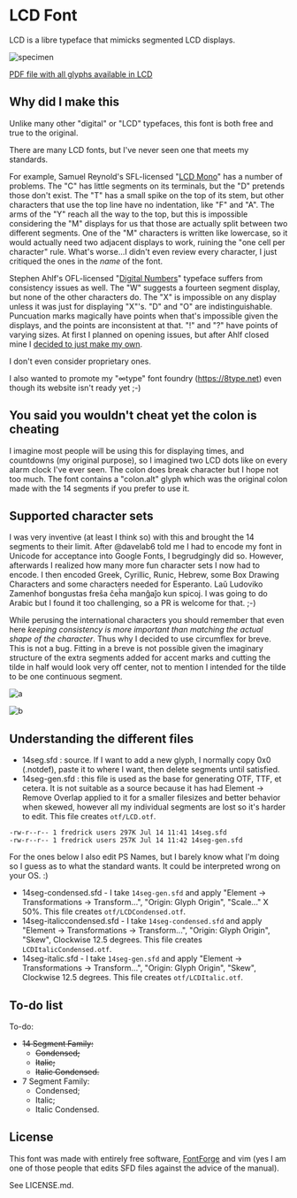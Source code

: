 # LCD Font

LCD is a libre typeface that mimicks segmented LCD displays.

![specimen](https://raw.githubusercontent.com/ctrlcctrlv/lcd-font/master/specimens/specimen.png)

[PDF file with all glyphs available in LCD](https://github.com/ctrlcctrlv/lcd-font/blob/master/specimens/all-glyphs.pdf)

## Why did I make this

Unlike many other "digital" or "LCD" typefaces, this font is both free and true to the original.

There are many LCD fonts, but I've never seen one that meets my standards.

For example, Samuel Reynold's SFL-licensed "[LCD Mono](http://www.dafont.com/lcd-lcd-mono.font)" has a number of problems. The "C" has little segments on its terminals, but the "D" pretends those don't exist. The "T" has a small spike on the top of its stem, but other characters that use the top line have no indentation, like "F" and "A". The arms of the "Y" reach all the way to the top, but this is impossible considering the "M" displays for us that those are actually split between two different segments. One of the "M" characters is written like lowercase, so it would actually need two adjacent displays to work, ruining the "one cell per character" rule. What's worse...I didn't even review every character, I just critiqued the ones in the *name* of the font.

Stephen Ahlf's OFL-licensed "[Digital Numbers](https://github.com/s-a/digital-numbers-font/issues/11)" typeface suffers from consistency issues as well. The "W" suggests a fourteen segment display, but none of the other characters do. The "X" is impossible on any display unless it was just for displaying "X"'s. "D" and "O" are indistinguishable. Puncuation marks magically have points when that's impossible given the displays, and the points are inconsistent at that. "!" and "?" have points of varying sizes. At first I planned on opening issues, but after Ahlf closed mine I [decided to just make my own](https://github.com/s-a/digital-numbers-font/issues/11).

I don't even consider proprietary ones.

I also wanted to promote my "∞type" font foundry (https://8type.net) even though its website isn't ready yet ;-)

## You said you wouldn't cheat yet the colon is cheating

I imagine most people will be using this for displaying times, and countdowns (my original purpose), so I imagined two LCD dots like on every alarm clock I've ever seen. The colon does break character but I hope not too much. The font contains a "colon.alt" glyph which was the original colon made with the 14 segments if you prefer to use it.

## Supported character sets

I was very inventive (at least I think so) with this and brought the 14 segments to their limit. After @davelab6 told me I had to encode my font in Unicode for acceptance into Google Fonts, I begrudgingly did so. However, afterwards I realized how many more fun character sets I now had to encode. I then encoded Greek, Cyrillic, Runic, Hebrew, some Box Drawing Characters and some characters needed for Esperanto. Laŭ Ludoviko Zamenhof bongustas freŝa ĉeĥa manĝaĵo kun spicoj. I was going to do Arabic but I found it too challenging, so a PR is welcome for that. ;-)

While perusing the international characters you should remember that even here *keeping consistency is more important than matching the actual shape of the character*. Thus why I decided to use circumflex for breve. This is not a bug. Fitting in a breve is not possible given the imaginary structure of the extra segments added for accent marks and cutting the tilde in half would look very off center, not to mention I intended for the tilde to be one continuous segment.

![a](https://cloud.githubusercontent.com/assets/838783/8637045/653a6eda-28b2-11e5-8c80-7299850ad811.png)

![b](https://0x0.st/sin.png)

## Understanding the different files

* 14seg.sfd : source. If I want to add a new glyph, I normally copy 0x0 (.notdef), paste it to where I want, then delete segments until satisfied.
* 14seg-gen.sfd : this file is used as the base for generating OTF, TTF, et cetera. It is not suitable as a source because it has had Element -> Remove Overlap applied to it for a smaller filesizes and better behavior when skewed, however all my individual segments are lost so it's harder to edit. This file creates `otf/LCD.otf`.

```
-rw-r--r-- 1 fredrick users 297K Jul 14 11:41 14seg.sfd
-rw-r--r-- 1 fredrick users 257K Jul 14 11:42 14seg-gen.sfd
```

For the ones below I also edit PS Names, but I barely know what I'm doing so I guess as to what the standard wants. It could be interpreted wrong on your OS. :)

* 14seg-condensed.sfd - I take `14seg-gen.sfd` and apply "Element -> Transformations -> Transform...", "Origin: Glyph Origin", "Scale..." X 50%. This file creates `otf/LCDCondensed.otf`.
* 14seg-italiccondensed.sfd - I take `14seg-condensed.sfd` and apply "Element -> Transformations -> Transform...", "Origin: Glyph Origin", "Skew", Clockwise 12.5 degrees. This file creates `LCDItalicCondensed.otf`.
* 14seg-italic.sfd - I take `14seg-gen.sfd` and apply "Element -> Transformations -> Transform...", "Origin: Glyph Origin", "Skew", Clockwise 12.5 degrees. This file creates `otf/LCDItalic.otf`.

## To-do list

To-do:

* ~~14 Segment Family:~~
	* ~~Condensed;~~
	* ~~Italic;~~
	* ~~Italic Condensed.~~
* 7 Segment Family:
	* Condensed;
	* Italic;
	* Italic Condensed.

## License

This font was made with entirely free software, [FontForge](http://pfaedit.org) and vim (yes I am one of those people that edits SFD files against the advice of the manual).

See LICENSE.md.
